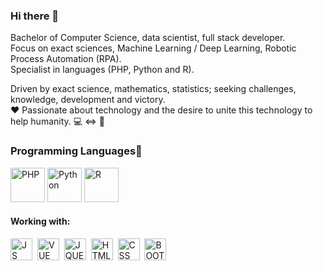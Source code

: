 ### Hi there 👋

Bachelor of Computer Science, data scientist, full stack developer. 
<br/>Focus on exact sciences, Machine Learning / Deep Learning, Robotic Process Automation (RPA). 
<br/>Specialist in languages (PHP, Python and R).

Driven by exact science, mathematics, statistics; seeking challenges, knowledge, development and victory. 
<br/>:heart: Passionate about technology and the desire to unite this technology to help humanity. :computer: <=> :dna:

<h3>Programming Languages🚀</h3>

<p align="left">
<img src="https://i.ibb.co/X75fk3k/php-logo.png" height="55" alt="PHP">
<img src="https://i.ibb.co/6W6CP9R/python-logo.png" height="55" alt="Python">
<img src="https://i.ibb.co/0fKZ8bM/r-logo.png" height="55" alt="R">
</p>

<h4>Working with:</h4>
<p align="left">
<img src="https://i.ibb.co/x6JPDvR/javascript-logo.png" height="35" alt="JS">&nbsp
<img src="https://i.ibb.co/8KKFmZv/vue-logo.png" height="35" alt="VUE">&nbsp
<img src="https://i.ibb.co/dPXjz20/jquery-logo.gif" height="35" alt="JQUERY">&nbsp
<img src="https://i.ibb.co/xJd0FFC/html5-logo.png" height="35" alt="HTML">&nbsp
<img src="https://i.ibb.co/Y7QCDJv/css3-logo.png" height="35" alt="CSS">&nbsp
<img src="https://i.ibb.co/TM815fs/bootstrap-logo.png" height="35" alt="BOOTSTRAP">&nbsp
</p>


<!--
**JoseMateusCamargo/JoseMateusCamargo** is a ✨ _special_ ✨ repository because its `README.md` (this file) appears on your GitHub profile.

Here are some ideas to get you started:

- 🔭 I’m currently working on ...
- 🌱 I’m currently learning ...
- 👯 I’m looking to collaborate on ...
- 🤔 I’m looking for help with ...
- 💬 Ask me about ...
- 📫 How to reach me: ...
- 😄 Pronouns: ...
- ⚡ Fun fact: ...
-->

